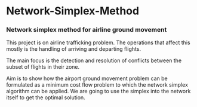 # Network-Simplex-Method
### Network simplex method for airline ground movement
This project is on airline trafficking problem. The operations that affect this mostly is the handling of arriving and departing flights.

The main focus is the detection and resolution of conflicts between the subset of flights in their zone. 

Aim is to show how the airport ground movement problem can be formulated as a minimum cost flow problem to which the network simplex algorithm can be applied. We are going to use the simplex into the network itself to get the optimal solution.
